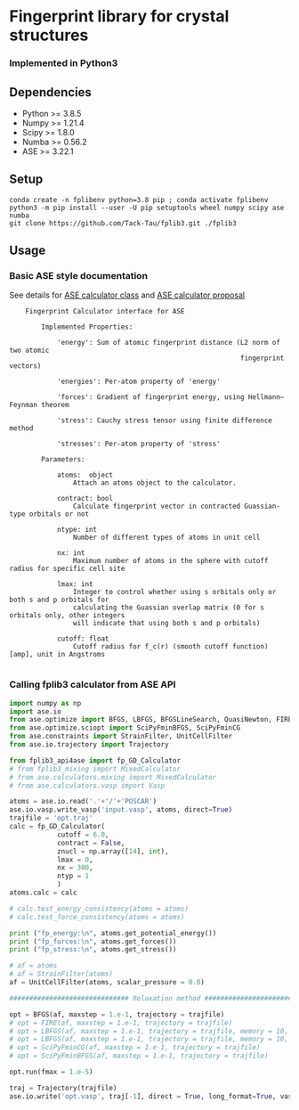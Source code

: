 # Fingerprint library for crystal structures
### Implemented in Python3

## Dependencies
* Python >= 3.8.5
* Numpy >= 1.21.4
* Scipy >= 1.8.0
* Numba >= 0.56.2
* ASE >= 3.22.1

## Setup
`conda create -n fplibenv python=3.8 pip ; conda activate fplibenv`\
`python3 -m pip install --user -U pip setuptools wheel numpy scipy ase numba`\
`git clone https://github.com/Tack-Tau/fplib3.git ./fplib3`

## Usage
### Basic ASE style documentation
See details for [ASE calculator class](https://wiki.fysik.dtu.dk/ase/development/calculators.html)
and [ASE calculator proposal](https://wiki.fysik.dtu.dk/ase/development/proposals/calculators.html#aep1)
```
    Fingerprint Calculator interface for ASE
    
        Implemented Properties:
        
            'energy': Sum of atomic fingerprint distance (L2 norm of two atomic 
                                                          fingerprint vectors)
            
            'energies': Per-atom property of 'energy'
            
            'forces': Gradient of fingerprint energy, using Hellmann–Feynman theorem
            
            'stress': Cauchy stress tensor using finite difference method
            
            'stresses': Per-atom property of 'stress'
            
        Parameters:
        
            atoms:  object
                Attach an atoms object to the calculator.
                
            contract: bool
                Calculate fingerprint vector in contracted Guassian-type orbitals or not
            
            ntype: int
                Number of different types of atoms in unit cell
            
            nx: int
                Maximum number of atoms in the sphere with cutoff radius for specific cell site
                
            lmax: int
                Integer to control whether using s orbitals only or both s and p orbitals for 
                calculating the Guassian overlap matrix (0 for s orbitals only, other integers
                will indicate that using both s and p orbitals)
                
            cutoff: float
                Cutoff radius for f_c(r) (smooth cutoff function) [amp], unit in Angstroms
                
```


### Calling fplib3 calculator from ASE API
```python
import numpy as np
import ase.io
from ase.optimize import BFGS, LBFGS, BFGSLineSearch, QuasiNewton, FIRE
from ase.optimize.sciopt import SciPyFminBFGS, SciPyFminCG
from ase.constraints import StrainFilter, UnitCellFilter
from ase.io.trajectory import Trajectory

from fplib3_api4ase import fp_GD_Calculator
# from fplib3_mixing import MixedCalculator
# from ase.calculators.mixing import MixedCalculator
# from ase.calculators.vasp import Vasp

atoms = ase.io.read('.'+'/'+'POSCAR')
ase.io.vasp.write_vasp('input.vasp', atoms, direct=True)
trajfile = 'opt.traj'
calc = fp_GD_Calculator(
            cutoff = 6.0,
            contract = False,
            znucl = np.array([14], int),
            lmax = 0,
            nx = 300,
            ntyp = 1
            )
atoms.calc = calc

# calc.test_energy_consistency(atoms = atoms)
# calc.test_force_consistency(atoms = atoms)

print ("fp_energy:\n", atoms.get_potential_energy())
print ("fp_forces:\n", atoms.get_forces())
print ("fp_stress:\n", atoms.get_stress())

# af = atoms
# af = StrainFilter(atoms)
af = UnitCellFilter(atoms, scalar_pressure = 0.0)

############################## Relaxation method ##############################\

opt = BFGS(af, maxstep = 1.e-1, trajectory = trajfile)
# opt = FIRE(af, maxstep = 1.e-1, trajectory = trajfile)
# opt = LBFGS(af, maxstep = 1.e-1, trajectory = trajfile, memory = 10, use_line_search = True)
# opt = LBFGS(af, maxstep = 1.e-1, trajectory = trajfile, memory = 10, use_line_search = False)
# opt = SciPyFminCG(af, maxstep = 1.e-1, trajectory = trajfile)
# opt = SciPyFminBFGS(af, maxstep = 1.e-1, trajectory = trajfile)

opt.run(fmax = 1.e-5)

traj = Trajectory(trajfile)
ase.io.write('opt.vasp', traj[-1], direct = True, long_format=True, vasp5 = True)
```
